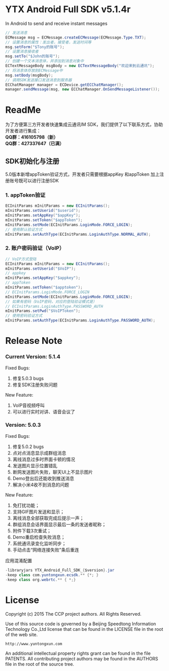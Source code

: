 # YTX Android Full SDK v5.1.4r
In Android to send and receive instant messages

```java
// 发送消息
ECMessage msg = ECMessage.createECMessage(ECMessage.Type.TXT);
// 设置消息的属性：发出者，接受者，发送时间等
msg.setForm("$Tony的账号");
// 设置消息接收者
msg.setTo("$John的账号");
// 创建一个文本消息体，并添加到消息对象中
ECTextMessageBody msgBody = new ECTextMessageBody("欢迎来到云通讯");
// 将消息体存放到ECMessage中
msg.setBody(msgBody);
// 调用SDK发送接口发送消息到服务器
ECChatManager manager = ECDevice.getECChatManager();
manager.sendMessage(msg, new ECChatManager.OnSendMessageListener());
```
# ReadMe
为了方便第三方开发者快速集成云通讯IM SDK，我们提供了以下联系方式，协助开发者进行集成：  
**QQ群：416105798（新）**  
**QQ群：427337647（已满）**  

## SDK初始化与注册
5.0版本新增appToken验证方式，开发者只需要根据appKey 和appToken 加上注册账号既可以进行注册SDK
### 1. appToken验证
```java
ECInitParams mInitParams = new ECInitParams();
mInitParams.setUserid("$userid");
mInitParams.setAppKey("$appKey");
mInitParams.setToken("$appToken");
mInitParams.setMode(ECInitParams.LoginMode.FORCE_LOGIN);
// 使用默认验证方式
mInitParams.setAuthType(ECInitParams.LoginAuthType.NORMAL_AUTH);
```
### 2. 账户密码验证（VoIP）
```java
// VoIP方式登陆
ECInitParams mInitParams = new ECInitParams();
mInitParams.setUserid("$VoIP");
// appkey
mInitParams.setAppKey("$appkey");
// appToken
mInitParams.setToken("$apptoken");
// ECInitParams.LoginMode.FORCE_LOGIN
mInitParams.setMode(ECInitParams.LoginMode.FORCE_LOGIN);
// 如果有密码（VoIP密码，对应的登陆验证模式是）
// ECInitParams.LoginAuthType.PASSWORD_AUTH
mInitParams.setPwd("$VoIPToken");
// 使用密码验证方式
mInitParams.setAuthType(ECInitParams.LoginAuthType.PASSWORD_AUTH);
```

# Release Note
### Current Version: 5.1.4
Fixed Bugs:

1. 修复5.0.3 bugs
2. 修复SDK注册失败问题

New Feature:

1. VoIP音视频呼叫
2. 可以进行实时对讲、语音会议了

### Version: 5.0.3
Fixed Bugs:

1. 修复5.0.2 bugs
2. 点对点消息显示成群组消息
3. 离线消息过多时界面卡顿的情况
4. 发送图片显示位置错乱
5. 断网发送图片失败，聊天UI上不显示图片
6. Demo登出后还能收到推送消息
7. 解决小米4收不到消息的问题

New Feature:
 
1. 免打扰功能；
2. 支持GIF图片发送和显示；
3. 离线消息全部获取完成后提示一声；
4. 群组消息会话界面显示最后一条的发送者昵称；
5. 附件下载3次重试；
6. Demo重启检查失败消息；
7. 系统通讯录变化监听同步；
8. 手动点击“网络连接失败”条后重连

应用混淆配置

```java
-libraryjars YTX_Android_Full_SDK_{$version}.jar
-keep class com.yuntongxun.ecsdk.** {*; }
-keep class org.webrtc.** { *;}
```

License
===

   Copyright (c) 2015 The CCP project authors. All Rights Reserved.
 
   Use of this source code is governed by a Beijing Speedtong Information Technology Co.,Ltd license
   that can be found in the LICENSE file in the root of the web site.
 
    http://www.yuntongxun.com
 
   An additional intellectual property rights grant can be found
   in the file PATENTS.  All contributing project authors may
   be found in the AUTHORS file in the root of the source tree.
 
